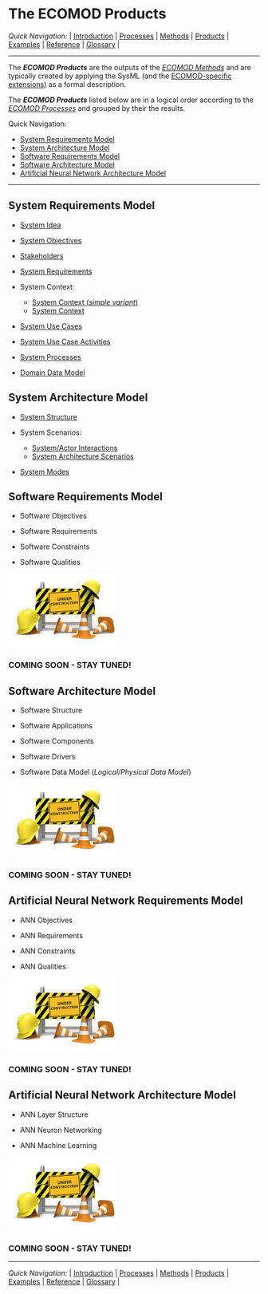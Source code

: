 # The ECOMOD Products


_Quick Navigation:_ | [Introduction](index.md) | [Processes](processes.md) | [Methods](methods.md) | [Products](products.md) | [Examples](examples.md) | [Reference](quick-reference.md) | [Glossary](glossary.md) |

---


The **_ECOMOD Products_** are the outputs of the [_ECOMOD Methods_](methods.md) and are typically created by applying the SysML (and the [ECOMOD-specific extensions](quick-reference.md)) as a formal description.

The **_ECOMOD Products_** listed below are in a logical order according to the [_ECOMOD Processes_](processes.md) and grouped by their the results.


Quick Navigation:
+ [System Requirements Model](#system-requirements-model)
+ [System Architecture Model](#system-architecture-model)
+ [Software Requirements Model](#software-requirements-model)
+ [Software Architecture Model](#software-architecture-model)
+ [Artificial Neural Network Architecture Model](#artificial-neural-network-architecture-model)

---


## System Requirements Model

+ [System Idea](product_system-idea.md)

+ [System Objectives](product_system-objectives.md)

+ [Stakeholders](product_stakeholders.md)

+ [System Requirements](product_system-requirements.md)

+ System Context:
  + [System Context (_simple variant_)](product_system-context-simple.md)
  + [System Context](product_system-context.md)

+ [System Use Cases](product_system-usecases.md)

+ [System Use Case Activities](product_system-usecaseactivities.md)

+ [System Processes](product_system-processes.md)

+ [Domain Data Model](product_domain-data-model.md)


## System Architecture Model

+ [System Structure](product_system-architecture.md)

+ System Scenarios:
  + [System/Actor Interactions](product_system-interactions.md)
  + [System Architecture Scenarios](product_system-scenarios.md)

+ [System Modes](product_system-modes.md)


## Software Requirements Model

+ Software Objectives

+ Software Requirements

+ Software Constraints

+ Software Qualities

![Logo](images/_under-construction_.jpg)

### COMING SOON - STAY TUNED! ###


## Software Architecture Model

+ Software Structure

+ Software Applications

+ Software Components

+ Software Drivers

+ Software Data Model (_Logical/Physical Data Model_)

![Logo](images/_under-construction_.jpg)

### COMING SOON - STAY TUNED! ###


## Artificial Neural Network Requirements Model

+ ANN Objectives

+ ANN Requirements

+ ANN Constraints

+ ANN Qualities

![Logo](images/_under-construction_.jpg)

### COMING SOON - STAY TUNED! ###


## Artificial Neural Network Architecture Model

+ ANN Layer Structure

+ ANN Neuron Networking

+ ANN Machine Learning

![Logo](images/_under-construction_.jpg)

### COMING SOON - STAY TUNED! ###


---
_Quick Navigation:_ | [Introduction](index.md) | [Processes](processes.md) | [Methods](methods.md) | [Products](products.md) | [Examples](examples.md) | [Reference](quick-reference.md) | [Glossary](glossary.md) |

